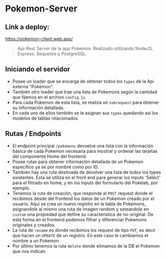 # Pokemon-Server 

## Link a deploy:
  https://pokemon-client.web.app/

  
> Api-Rest Server de la app Pokemon. Realizado utilizando NodeJS, Express, Sequelize y PostgreSQL.

## Iniciando el servidor
- Posee un loader que se encarga de obtener todos los `types` de la Api externa "Pokemon".
- También otro loader que trae una lista de Pokemons según la cantidad que fijemos en el archivo `config.js`
- Para cada Pokemon de esta lista, se realiza un `subrequest` para obtener su información detallada. 
- En cada uno de ellos también se le asignan sus `types` quedando así los modelos de tablas relacionados.

## Rutas / Endpoints
- El endpoint principal `/pokemons` devuelve una lista con la información básica de cada Pokemon necesaria para mostrar y ordenar las tarjetas del componente Home del frontend.
- Posee rutas para obtener información detallada de un Pokemon específico ya se por nombre como por ID.
- También hay una ruta destinada de devolver una lista de todos los types existentes. Esta se utiliza en el front end para generar los inputs 'Select' para el filtrado en home, y en los inputs del formulario del Pokelab, por ejemplo.
- Tenemos la ruta de creación, que responde al `POST` request donde el recibimos desde del frontend los datos de un Pokemon creado por el usuario. Aquí se crea un nuevo registro en la tabla de Pokemons, asignandole al mismo una ruta de imagen random y seteandole en `custom` una propiedad que define su característica de no-original. De esta forma en el frontend podemos filtrar y diferenciar Pokemons originales y creados.
- La ruta de `rename` es donde recibimos los request de tipo `PUT`, es decir que hacen un `UPDATE` de un registro. En este caso le cambiamos el nombre a un Pokemon. 
- Por último tenemos la ruta `delete` donde elimamos de la DB el Pokemon que nos indican.